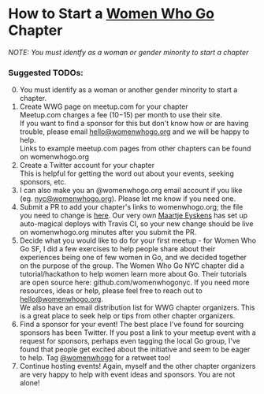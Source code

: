 # How to Start a [Women Who Go](https://womenwhogo.org) Chapter


*NOTE: You must identfy as a woman or gender minority to start a chapter*

### Suggested TODOs:
0. You must identify as a woman or another gender minority to start a chapter.
1. Create WWG page on meetup.com for your chapter <br>
Meetup.com charges a fee ($10-$15) per month to use their site. <br>
If you want to find a sponsor for this but don't know how or are having trouble, please email hello@womenwhogo.org and we will be happy to help. <br>
Links to example meetup.com pages from other chapters can be found on womenwhogo.org
2. Create a Twitter account for your chapter <br>
This is helpful for getting the word out about your events, seeking sponsors, etc. 
3. I can also make you an @womenwhogo.org email account if you like (eg. nyc@womenwhogo.org). Please let me know if you need one.
4. Submit a PR to add your chapter's links to womenwhogo.org; the file you need to change is [here](https://github.com/womenwhogo/womenwhogo.org/blob/master/womenwhogo.org/index.html). Our very own [Maartje Eyskens](https://twitter.com/MaartjeME) has set up auto-magical deploys with Travis CI, so your new change should be live on womenwhogo.org minutes after you submit the PR.
5. Decide what you would like to do for your first meetup - for Women Who Go SF, I did a few exercises to help people share about their experiences being one of few women in Go, and we decided together on the purpose of the group. The Women Who Go NYC chapter did a tutorial/hackathon to help women learn more about Go. Their tutorials are open source here: github.com/womenwhogonyc. If you need more resources, ideas or help, please feel free to reach out to hello@womenwhogo.org.<br>
We also have an email distribution list for WWG chapter organizers. This is a great place to seek help or tips from other chapter organizers.
6. Find a sponsor for your event! The best place I've found for sourcing sponsors has been Twitter. If you post a link to your meetup event with a request for sponsors, perhaps even tagging the local Go group, I've found that people get excited about the initiative and seem to be eager to help. Tag [@womenwhogo](https://twitter.com/womenwhogo) for a retweet too!
7. Continue hosting events! Again, myself and the other chapter organizers are very happy to help with event ideas and sponsors. You are not alone!
